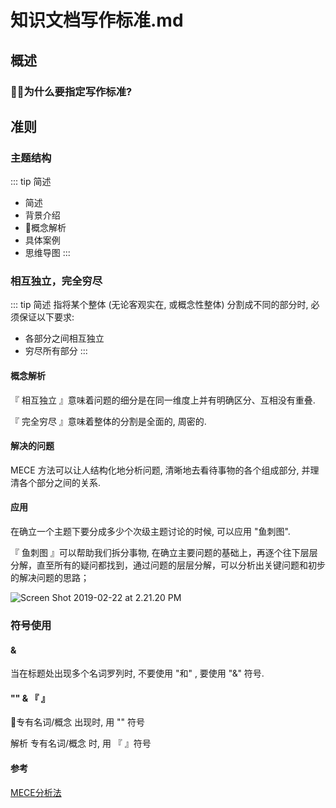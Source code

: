 # 知识文档写作标准.md

## 概述



### 为什么要指定写作标准?

## 准则
### 主题结构

::: tip 简述
* 简述 
* 背景介绍
* 概念解析
* 具体案例
* 思维导图
:::

### 相互独立，完全穷尽

::: tip 简述
指将某个整体 (无论客观实在, 或概念性整体) 分割成不同的部分时, 必须保证以下要求:
* 各部分之间相互独立
* 穷尽所有部分
:::

#### 概念解析

『 相互独立 』意味着问题的细分是在同一维度上并有明确区分、互相没有重叠.

『 完全穷尽 』意味着整体的分割是全面的, 周密的.

#### 解决的问题

MECE 方法可以让人结构化地分析问题, 清晰地去看待事物的各个组成部分, 并理清各个部分之间的关系.  

#### 应用

在确立一个主题下要分成多少个次级主题讨论的时候, 可以应用 "鱼刺图".

『 鱼刺图 』可以帮助我们拆分事物, 在确立主要问题的基础上，再逐个往下层层分解，直至所有的疑问都找到，通过问题的层层分解，可以分析出关键问题和初步的解决问题的思路； 

![Screen Shot 2019-02-22 at 2.21.20 PM](https://i.loli.net/2019/02/22/5c6f94f5f2b41.png)

### 符号使用

#### &

当在标题处出现多个名词罗列时, 不要使用 "和" , 要使用 "&" 符号.

#### "" & 『  』

专有名词/概念 出现时, 用 "" 符号

解析 专有名词/概念 时, 用 『  』符号

#### 参考

[MECE分析法](https://wiki.mbalib.com/wiki/MECE%E5%88%86%E6%9E%90%E6%B3%95)




